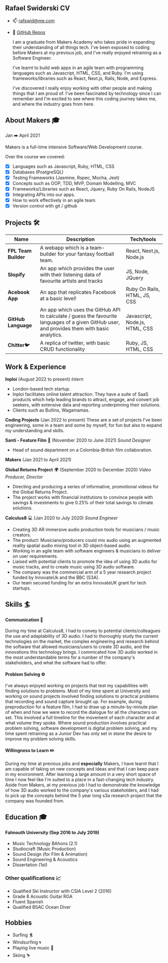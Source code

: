 ## Rafael Swiderski CV 

- :mailbox: rafswid@me.com
- :file_folder: [GitHub Repos](https://github.com/raf-swiderski?tab=repositories)

  I am a graduate from Makers Academy who takes pride in expanding their understanding of all things tech. I've been exposed to coding before Makers at my previous job, and I've really enjoyed retraining as a Software Engineer. 
  
  I've learnt to build web apps in an agile team with programming languages such as Javascript, HTML, CSS, and Ruby. I'm using frameworks/libraries such as React, Next.js, Rails, Node, and Express.
  
  I've discovered I really enjoy working with other people and making things that I am proud of. I've been fascinated by technology since I can remember and I'm excited to see where this coding journey takes me, and where the industry goes from here.
  
## About Makers :mortar_board:
Jan :arrow_right: April 2021 

Makers is a full-time intensive Software/Web Development course.

Over the course we covered:
- [x] Languages such as Javascript, Ruby, HTML, CSS
- [x] Databases (PostgreSQL)
- [x] Testing Frameworks (Jasmine, Rspec, Mocha, Jest)
- [x] Concepts such as OOP, TDD, MVP, Domain Modelling, MVC
- [x] Frameworks/Libraries such as React, Jquery, Ruby On Rails, NodeJS
- [x] Integrating APIs into our apps.
- [x] How to work effectively in an agile team.
- [x] Version control with git / github

## Projects :hammer_and_wrench:	

| Name                         | Description       | Tech/tools        |
| ---------------------------- | ----------------- | ----------------- |
| **FPL Team Builder**                 | A webapp which is a team-builder for your fantasy football team. | React, Next.js, Node.js |
| **Slopify** | An app which provides the user with their listening data of favourite artists and tracks| JS, Node, JQuery            |
| **Acebook App** | An app that replicates Facebook at a basic level!| Ruby On Rails, HTML, JS, CSS |
| **GitHub Language** | An app which uses the GitHub API to calculate / guess the favourite languages of a given GitHub user, and provides them with basic analytics. | Javascript, Node.js, HTML, CSS           |
| **Chitter**:bird: | A replica of twitter, with basic CRUD functionality | Ruby, JS, HTML, CSS            |


## Work & Experience

**Inploi** (August 2022 to present)
_Intern_
- London-based tech startup.
- Inploi facilitates online talent attraction. They have a suite of SaaS products which help leading brands to attract, engage, and convert job seekers, with extensive data and reporting underpinning their solutions. 
- Clients such as Butlins, Wagamamas.

**Coding Projects** (Jan 2022 to present)
These are a set of projects I’ve been engineering, some in a team and some by myself, for fun but also to expand my understanding and skills.


**Santi - Feature Film** :movie_camera: (November 2020 to June 2021) 
_Sound Designer_
- Head of sound department on a Colombia-British film collaboration. 

**Makers** (Jan 2021 to April 2021)

**Global Returns Project** :earth_africa: (September 2020 to December 2020) 
_Video Producer, Director_
- Directing and producing a series of informative, promotional videos for the Global Returns Project.
- The project works with financial institutions to convince people with savings & investments to give 0.25% of their total savings to climate solutions. 

**Calculus8** :computer: (Jan 2020 to July 2020) 
_Sound Engineer_
- Creating 3D AR immersive audio production tools for musicians / music creators. 
- The product: Musicians/producers could mix audio using an augmented reality spatial audio mixing tool in 3D object-based audio.
- Working in an agile team with software engineers & musicians to deliver on user requirements.
- Liaised with potential clients to promote the idea of using 3D audio for music tracks, and to create music using 3D audio software.
- The company was the commercial arm of a 5 year research project funded by InnovateUk and the BBC (S3A).
- Our team secured funding for an extra InnovateUK grant for tech startups.
## Skills :surfer:

#### Communication :speech_balloon:

During my time at Calculus8, I had to convey to potential clients/colleagues the use and adaptability of 3D audio. I had to thoroughly study the current technologies on the market, the complex engineering and research behind the software that allowed musicians/users to create 3D audio, and the innovations this technology brings.
I commicated how 3D audio worked in the most understandable terms for a number of the company's stakeholders, and what the software had to offer.

#### Problem Solving :gear:

I've always enjoyed working on projects that test my capabilities with finding solutions to problems. Most of my time spent at University and working on sound projects involved finding solutions to practical problems that recording and sound capture brought up. For example, during preproduction for a feature film, I had to draw up a minute-by-minute plan of when and how we were to record the dialogue for all the characters on set. This involved a full timeline for the movement of each character and at what volume they spoke.
Where sound production involves practical problem solving, software development is digital problem solving, and my time spent retraining as a Junior Dev has only set in stone the desire to improve my problem solving skills. 

#### Willingness to Learn :pencil2:

During my time at previous jobs and **especially** Makers, I have learnt that I am capable of taking on new concepts and ideas and that I can keep pace in my environment. After learning a large amount in a very short space of time I now feel like I'm suited to a place in a fast-changing tech industry. Aside from Makers, at my previous job I had to demonstrate the knowledge of how 3D audio worked to the company's various stakeholders, and I had to pick up the concepts behind the 5 year long s3a research project that the company was founded from. 

## Education :mortar_board:

#### Falmouth University (Sep 2016 to July 2019) 

- Music Technology BAhons (2.1)
- Studiocraft (Music Production)
- Sound Design (for Film & Animation)
- Sound Engineering & Acoustics
- Dissertation (1st)

### Other qualifications :chart_with_upwards_trend:

- Qualified Ski Instructor with CSIA Level 2 (2016)
- Grade 8 Acoustic Guitar RGA
- Fluent Spanish
- Qualified BSAC Ocean Diver 

## Hobbies

- Surfing 🏄‍
- Windsurfing :cyclone:
- Playing live music :guitar:
- Skiing :skier:
